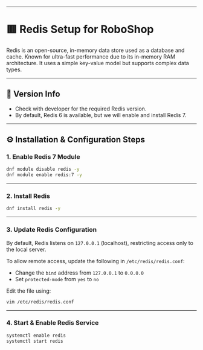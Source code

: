 
---

# 🟥 Redis Setup for RoboShop

Redis is an open-source, in-memory data store used as a database and cache. Known for ultra-fast performance due to its in-memory RAM architecture. It uses a simple key-value model but supports complex data types.

---

## 📌 Version Info

* Check with developer for the required Redis version.
* By default, Redis 6 is available, but we will enable and install Redis 7.

---

## ⚙️ Installation & Configuration Steps

### 1. Enable Redis 7 Module

```bash
dnf module disable redis -y
dnf module enable redis:7 -y
```

---

### 2. Install Redis

```bash
dnf install redis -y
```

---

### 3. Update Redis Configuration

By default, Redis listens on `127.0.0.1` (localhost), restricting access only to the local server.

To allow remote access, update the following in `/etc/redis/redis.conf`:

* Change the `bind` address from `127.0.0.1` to `0.0.0.0`
* Set `protected-mode` from `yes` to `no`

Edit the file using:

```bash
vim /etc/redis/redis.conf
```

---

### 4. Start & Enable Redis Service

```bash
systemctl enable redis
systemctl start redis
```
